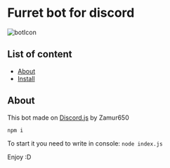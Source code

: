 # Furret bot for discord
![botIcon](botIcon.png)

## List of content
* [About](https://github.com/Zamur650/Furret#about)
* [Install](https://github.com/Zamur650/Furret#install)
## About
This bot made on [Discord.js](https://github.com/discordjs/discord.js) by Zamur650

`npm i`

To start it you need to write in console: `node index.js`

Enjoy :D